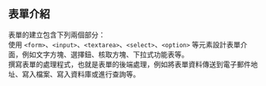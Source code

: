 ## 表單介紹
表單的建立包含下列兩個部分：  
使用 `<form>`、`<input>`、`<textarea>`、`<select>`、`<option>` 等元素設計表單介面，例如文字方塊、選擇鈕、核取方塊、下拉式功能表等。  
撰寫表單的處理程式，也就是表單的後端處理，例如將表單資料傳送到電子郵件地址、寫入檔案、寫入資料庫或進行查詢等。
